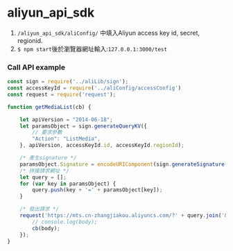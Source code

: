 # aliyun_api_sdk

1. `/aliyun_api_sdk/aliConfig/` 中填入Aliyun access key id, secret, regionid.
2. `$ npm start`後於瀏覽器網址輸入:`127.0.0.1:3000/test`

### Call API example
```javascript
const sign = require('../aliLib/sign');
const accessKeyId = require('../aliConfig/accessConfig')
const request = require('request');

function getMediaList(cb) {

    let apiVersion = "2014-06-18";
    let paramsObject = sign.generateQueryKV({
        // 要求參數
        "Action": "ListMedia",
    }, apiVersion, accessKeyId.id, accessKeyId.regionId);

    /* 產生signature */
    paramsObject.Signature = encodeURIComponent(sign.generateSignature(paramsObject, accessKeyId.secret + '&'));
    /* 拼接請求網址 */
    let query = [];
    for (var key in paramsObject) {
        query.push(key + '=' + paramsObject[key]);
    }

    /* 發出請求 */
    request('https://mts.cn-zhangjiakou.aliyuncs.com/?' + query.join('&'), function (err, response, body) {
        // console.log(body);
        cb(body);
    });
}
```
